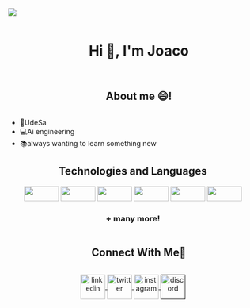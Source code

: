 <!--horizontal divider(gradiant)-->
<img src="https://user-images.githubusercontent.com/73097560/115834477-dbab4500-a447-11eb-908a-139a6edaec5c.gif">

<!--h1 without bottom border-->
<div id="user-content-toc">
  <ul align="center">
    <summary><h1 style="display: inline-block">Hi 👋, I'm Joaco</h1></summary>
  </ul>
</div>

<!--h2 without bottom border-->
<div id="user-content-toc">
  <ul align="center">
    <summary><h2 style="display: inline-block">About me 😄!</h2></summary>
  </ul>
</div>

<!--Intro start-->
- 🏫UdeSa
- 💻Ai engineering
- 📚always wanting to learn something new

<h2 align="center">Technologies and Languages</h2>

<p align="center">
  <img src="https://img.shields.io/badge/-GitHub-181717?style=flat-square&logo=github" height="30" width="70"/>
  <img src="https://img.shields.io/badge/C-00599C?style=flat-square&logo=c&logoColor=white" height="30" width="70"/>
  <img src="https://img.shields.io/badge/Python-14354C?style=flat-square&logo=python&logoColor=white" height="30" width="70"/>
  <img src="https://img.shields.io/badge/-JavaScript-black?style=flat-square&logo=javascript" height="30" width="70"/>
  <img src="https://img.shields.io/badge/HTML5-E34F26?style=flat-square&logo=html5&logoColor=white" height="30" width="70"/>
  <img src="https://img.shields.io/badge/CSS3-1572B6?style=flat-square&logo=css3&logoColor=white" height="30" width="70"/>
</p>

<h3 align="center">+ many more!</h3>

<!-- Connect with me -->
<!--h2 without bottom border-->
<div id="user-content-toc">
  <ul align="center">
    <summary><h2 style="display: inline-block">Connect With Me🤝</h2></summary>
  </ul>
</div>

<!--icons and links-->
<p align="center">
  <a href="www.linkedin.com/in/joaquin-castaños-0b29b4251" target="blank">
    <img align="center" src="https://user-images.githubusercontent.com/88904952/234979284-68c11d7f-1acc-4f0c-ac78-044e1037d7b0.png" alt="linkedin" height="50" width="50" />
  </a>
  <a href="https://x.com/CastanosJoaquin" target="blank">
    <img align="center" src="https://user-images.githubusercontent.com/88904952/234980676-61bfb021-ecc8-48f7-88e6-34c1b06c4a58.png" alt="twitter" height="50" width="50" />
  </a> 
  <a href="https://www.instagram.com/joaco_castanos/" target="blank">
    <img align="center" src="https://user-images.githubusercontent.com/88904952/234981169-2dd1e58f-4b7e-468c-8213-034ba62156c3.png" alt="instagram" height="50" width="50" />
  </a>
  <a href="" target="blank">
    <img align="center" src="https://user-images.githubusercontent.com/88904952/234982627-019fd336-6248-453c-9b05-97c13fd1d207.png" alt="discord" height="50" width="50" />
  </a>
</p>

